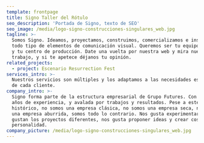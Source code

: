```yaml
---
template: frontpage
title: Signo Taller del Rótulo
seo_description: 'Portada de Signo, texto de SEO'
seo_image: /media/logo-signo-construcciones-singulares_web.jpg
tagline: >-
  Somos Signo. Ideamos, proyectamos, construimos, comercializamos e instalamos
  todo tipo de elementos de comunicación visual. Queremos ser tu equipo creativo
  y tu centro de producción. Date una vuelta por nuestra web y mira nuestro
  trabajo, y si te apetece déjanos tu opinión.
related_projects:
  - project: Escenario Resurrection Fest
services_intro: >-
  Nuestros servicios son múltiples y los adaptamos a las necesidades específicas
  de cada cliente.
company_intro: >-
  Signo forma parte de la estructura empresarial de Grupo Futures. Con mas de 25
  años de experiencia, y avalada por trabajos y resultados. Pese a este bagaje
  histórico, no somos una empresa clásica, no somos una empresa seca, no somos
  una empresa aburrida, somos todo lo contrario. Nos gusta experimentar, nos
  gustan los proyectos diferentes, nos gusta proponer ideas y crear cosas  con
  personalidad.
company_picture: /media/logo-signo-construcciones-singulares_web.jpg
---
```


